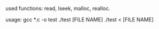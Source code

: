 used functions: read, lseek, malloc, realloc.

usage:	gcc *.c -o test
	./test [FILE NAME]
	./test < [FILE NAME]

